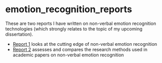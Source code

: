 # emotion_recognition_reports

These are two reports I have written on non-verbal emotion recognition technologies (which strongly relates to the topic of my upcoming dissertation).

- [Report 1](https://github.com/jacobghdean/emotion_recognition_reports/blob/main/Report%201%20Non-Verbal%20Affective%20Computing.pdf) looks at the cutting edge of non-verbal emotion recognition
- [Report 2](https://github.com/jacobghdean/emotion_recognition_reports/blob/main/Report%202%20Non-Verbal%20Affective%20Computing.pdf) assesses and compares the research methods used in academic papers on non-verbal emotion recognition
